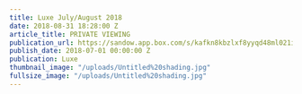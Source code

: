 ```yaml
---
title: Luxe July/August 2018
date: 2018-08-31 18:28:00 Z
article_title: PRIVATE VIEWING
publication_url: https://sandow.app.box.com/s/kafkn8kbzlxf8yyqd48ml021ivs962um
publish_date: 2018-07-01 00:00:00 Z
publication: Luxe
thumbnail_image: "/uploads/Untitled%20shading.jpg"
fullsize_image: "/uploads/Untitled%20shading.jpg"
---
```


